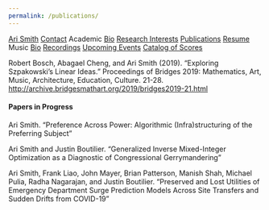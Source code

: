 ```yaml
---
permalink: /publications/
---
```


<div class="sidenav">
  <a href="../">Ari Smith</a>
  <a href="../contact">Contact</a>
  <atitle>Academic</atitle>
  <a href="../academic-bio"><asub>Bio</asub></a>
  <a href="../research-interests"><asub>Research Interests</asub></a>
  <a href="../publications"><asub>Publications</asub></a>
  <a href="../Ari Smith Resume as of 2022-02-11.pdf" download><asub>Resume</asub></a>
  <atitle>Music</atitle>
  <a href="../music-bio"><asub>Bio</asub></a>
  <a href="../recordings"><asub>Recordings</asub></a>
  <a href="../upcoming"><asub>Upcoming Events</asub></a>
  <a href="../catalog-of-works"><asub>Catalog of Scores</asub></a>
</div>

Robert Bosch, Abagael Cheng, and Ari Smith (2019). “Exploring Szpakowski’s Linear Ideas.” Proceedings of Bridges 2019: Mathematics, Art, Music, Architecture, Education, Culture. 21-28. http://archive.bridgesmathart.org/2019/bridges2019-21.html

#### Papers in Progress

Ari Smith. “Preference Across Power: Algorithmic (Infra)structuring of the Preferring Subject”

Ari Smith and Justin Boutilier. “Generalized Inverse Mixed-Integer Optimization as a Diagnostic of Congressional Gerrymandering”

Ari Smith, Frank Liao, John Mayer, Brian Patterson, Manish Shah, Michael Pulia, Radha Nagarajan, and Justin Boutilier. “Preserved and Lost Utilities of Emergency Department Surge Prediction Models Across Site Transfers and Sudden Drifts from COVID-19”
